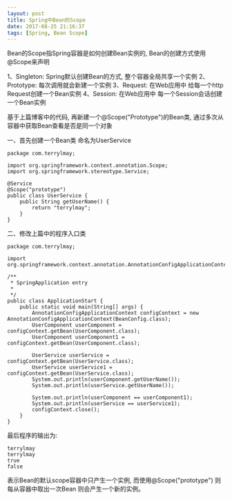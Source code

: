 ```yaml
---
layout: post
title: Spring中Bean的Scope
date: 2017-08-25 21:16:37
tags: [Spring, Bean Scope]
---
```


Bean的Scope指Spring容器是如何创建Bean实例的, Bean的创建方式使用@Scope来声明

1、Singleton: Spring默认创建Bean的方式, 整个容器全局共享一个实例
2、Prototype: 每次调用就会新建一个实例
3、Request: 在Web应用中 给每一个http Request创建一个Bean实例
4、Session: 在Web应用中 每一个Session会话创建一个Bean实例

基于上篇博客中的代码, 再新建一个@Scope("Prototype")的Bean类, 通过多次从容器中获取Bean查看是否是同一个对象

一、首先创建一个Bean类 命名为UserService

	package com.terrylmay;

	import org.springframework.context.annotation.Scope;
	import org.springframework.stereotype.Service;

	@Service
	@Scope("prototype")
	public class UserService {
		public String getUserName() {
			return "terrylmay";
		}
	}


二、修改上篇中的程序入口类

	package com.terrylmay;

	import org.springframework.context.annotation.AnnotationConfigApplicationContext;

	/**
	 * SpringApplication entry
	 *
	 */
	public class ApplicationStart {
		public static void main(String[] args) {
			AnnotationConfigApplicationContext configContext = new AnnotationConfigApplicationContext(BeanConfig.class);
			UserComponent userComponent = configContext.getBean(UserComponent.class);
			UserComponent userComponent1 = configContext.getBean(UserComponent.class);

			UserService userService = configContext.getBean(UserService.class);
			UserService userService1 = configContext.getBean(UserService.class);
			System.out.println(userComponent.getUserName());
			System.out.println(userService.getUserName());

			System.out.println(userComponent == userComponent1);
			System.out.println(userService == userService1);
			configContext.close();
		}
	}

最后程序的输出为:

	terrylmay
	terrylmay
	true
	false
	
表示Bean的默认scope容器中只产生一个实例, 而使用@Scope("prototype") 则每从容器中取出一次Bean 则会产生一个新的实例。